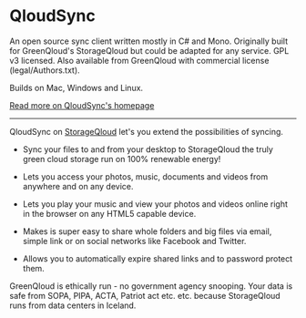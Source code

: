 
QloudSync
===

An open source sync client written mostly in C# and Mono. Originally built for GreenQloud's StorageQloud but could be adapted for any service. GPL v3 licensed. Also available from GreenQloud with commercial license (legal/Authors.txt).

Builds on Mac, Windows and Linux.

[Read more on QloudSync's homepage](http://qloudsync.com)

--------------------

QloudSync on [StorageQloud](http://greenqloud.com/storageqloud) let's you extend the possibilities of syncing.

- Sync your files to and from your desktop to StorageQloud the truly green cloud storage run on 100% renewable energy!


- Lets you access your photos, music, documents and videos from anywhere and on any device.


- Lets you play your music and view your photos and videos online right in the browser on any HTML5 capable device.


- Makes is super easy to share whole folders and big files via email, simple link or on social networks like Facebook and Twitter.


- Allows you to automatically expire shared links and to password protect them.


GreenQloud is ethically run - no government agency snooping. Your data is safe from SOPA, PIPA, ACTA, Patriot act etc. etc. because StorageQloud runs from data centers in Iceland.
